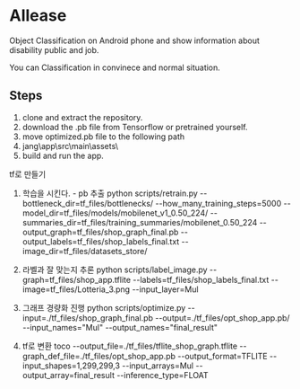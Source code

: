 # AIlease

Object Classification on Android phone and show information about disability public and job.


You can Classification in convinece and normal situation.


## Steps

1. clone and extract the repository.
2. download the .pb file from Tensorflow or pretrained yourself.
3. move optimized.pb file to the following path
4. jang\app\src\main\assets\
5. build and run the app.





tf로 만들기

1. 학습을 시킨다. - pb 추출
python scripts/retrain.py --bottleneck_dir=tf_files/bottlenecks/ --how_many_training_steps=5000 --model_dir=tf_files/models/mobilenet_v1_0.50_224/ --summaries_dir=tf_files/training_summaries/mobilenet_0.50_224 --output_graph=tf_files/shop_graph_final.pb --output_labels=tf_files/shop_labels_final.txt --image_dir=tf_files/datasets_store/

2. 라벨과 잘 맞는지 추론
python scripts/label_image.py --graph=tf_files/shop_app.tflite --labels=tf_files/shop_labels_final.txt --image=tf_files/Lotteria_3.png --input_layer=Mul

3. 그래프 경량화 진행
python scripts/optimize.py --input=./tf_files/shop_graph_final.pb --output=./tf_files/opt_shop_app.pb/ --input_names="Mul" --output_names="final_result"

4. tf로 변환
toco  --output_file=./tf_files/tflite_shop_graph.tflite   --graph_def_file=./tf_files/opt_shop_app.pb  --output_format=TFLITE  --input_shapes=1,299,299,3  --input_arrays=Mul --output_array=final_result  --inference_type=FLOAT
